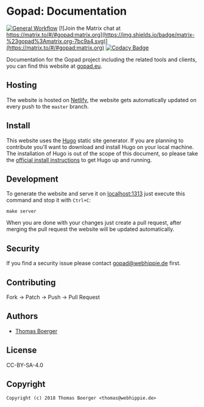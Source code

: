 # Gopad: Documentation

[![General Workflow](https://github.com/gopad/gopad-docs/actions/workflows/general.yml/badge.svg)](https://github.com/gopad/gopad-docs/actions/workflows/general.yml) [![Join the Matrix chat at https://matrix.to/#/#gopad:matrix.org](https://img.shields.io/badge/matrix-%23gopad%3Amatrix.org-7bc9a4.svg)](https://matrix.to/#/#gopad:matrix.org) [![Codacy Badge](https://app.codacy.com/project/badge/Grade/68c1b27d8d864ad8a2e10d60773988f3)](https://app.codacy.com/gh/gopad/gopad-docs/dashboard?utm_source=gh&utm_medium=referral&utm_content=&utm_campaign=Badge_grade)

Documentation for the Gopad  project including the related tools and clients,
you can find this website at [gopad.eu][website].

## Hosting

The website is hosted on [Netlify][netlify], the website gets
automatically updated on every push to the `master` branch.

## Install

This website uses the [Hugo][hugo] static site generator. If you are planning to
contribute you'll want to download and install Hugo on your local machine. The
installation of Hugo is out of the scope of this document, so please take the
[official install instructions][install] to get Hugo up and running.

## Development

To generate the website and serve it on [localhost:1313](http://localhost:1313)
just execute this command and stop it with `Ctrl+C`:

```console
make server
```

When you are done with your changes just create a pull request, after merging
the pull request the website will be updated automatically.

## Security

If you find a security issue please contact
[gopad@webhippie.de](mailto:gopad@webhippie.de) first.

## Contributing

Fork -> Patch -> Push -> Pull Request

## Authors

-   [Thomas Boerger](https://github.com/tboerger)

## License

CC-BY-SA-4.0

## Copyright

```console
Copyright (c) 2018 Thomas Boerger <thomas@webhippie.de>
```

[website]: https://gopad.eu
[netlify]: https://www.netlify.co
[hugo]: https://github.com/spf13/hugo
[install]: https://gohugo.io/overview/installing/

